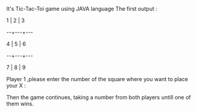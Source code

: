 It's Tic-Tac-Toi game using JAVA language 
The first output :

1 | 2 | 3

--+---+---

4 | 5 | 6

--+---+---

7 | 8 | 9

Player 1  ,please enter the number of the square where you want to place your X :

Then the game continues, taking a number from both players untill one of them wins.
